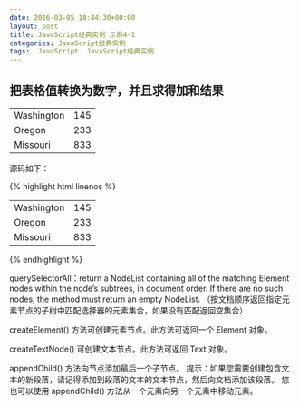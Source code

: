 ```yaml
---
date: 2016-03-05 18:44:30+00:00
layout: post
title: JavaScript经典实例 示例4-1
categories: JavaScript经典实例
tags:  JavaScript  JavaScript经典实例
---
```


把表格值转换为数字，并且求得加和结果
----------------

<html xmlns="http://www.w3.org/1999/xhtml">
<head>
<title>Accessing numbers in table</title>
<script type="text/javascript">
//<![CDATA[

window.onload = function(){

    var sum = 0;
    
    var dataTable = document.getElementById("table1");
    
    //使用querySelector找到第二列中的所有单元格
    var cells = document.querySelectorAll("td + td");
    
    for(var i = 0; i < cells.length; i++)
        sum += parseFloat(cells[i].firstChild.data);
    
    //现在求和知道到达表的末尾
    var newRow = document.createElement("tr");
    
    //第一个单元格
    var firstCell = document.createElement("td");
    var firstCellText = document.createTextNode("Sum:");
    firstCell.appendChild(firstCellText);
    newRow.appendChild(firstCell);
    
    //带有总和的第二个单元格
    var secondCell = document.createElement("td");
    var secondCellText = document.createTextNode(sum);
    secondCell.appendChild(secondCellText);
    newRow.appendChild(secondCell);
    
    //给表添加行
    dataTable.appendChild(newRow);
        
}

//--><!]]>
</script>
</head>
<body>
<table id = "table1">
    <tr>
        <td>Washington</td><td>145</td>
    </tr>
    <tr>
        <td>Oregon</td><td>233</td>
    </tr>
    <tr>
        <td>Missouri</td><td>833</td>
    </tr>
</table>
</body>
</html>


源码如下：

{% highlight html linenos %}
<!DOCTYPE html>
<html xmlns="http://www.w3.org/1999/xhtml">
<head>
<title>Accessing numbers in table</title>
<script type="text/javascript">
//<![CDATA[

window.onload = function(){

    var sum = 0;
    
    var dataTable = document.getElementById("table1");
    
    //使用querySelector找到第二列中的所有单元格
    var cells = document.querySelectorAll("td + td");
    
    for(var i = 0; i < cells.length; i++)
        sum += parseFloat(cells[i].firstChild.data);
    
    //现在求和知道到达表的末尾
    var newRow = document.createElement("tr");
    
    //第一个单元格
    var firstCell = document.createElement("td");
    var firstCellText = document.createTextNode("Sum:");
    firstCell.appendChild(firstCellText);
    newRow.appendChild(firstCell);
    
    //带有总和的第二个单元格
    var secondCell = document.createElement("td");
    var secondCellText = document.createTextNode(sum);
    secondCell.appendChild(secondCellText);
    newRow.appendChild(secondCell);
    
    //给表添加行
    dataTable.appendChild(newRow);
        
}

//--><!]]>
</script>
</head>
<body>
<table id = "table1">
    <tr>
        <td>Washington</td><td>145</td>
    </tr>
    <tr>
        <td>Oregon</td><td>233</td>
    </tr>
    <tr>
        <td>Missouri</td><td>833</td>
    </tr>
</table>
</body>
</html>
{% endhighlight %}

querySelectorAll：return a NodeList containing all of the matching Element nodes within the node’s subtrees, in document order. If there are no such nodes, the method must return an empty NodeList. （按文档顺序返回指定元素节点的子树中匹配选择器的元素集合，如果没有匹配返回空集合）

createElement() 方法可创建元素节点。此方法可返回一个 Element 对象。

createTextNode() 可创建文本节点。此方法可返回 Text 对象。

appendChild() 方法向节点添加最后一个子节点。
提示：如果您需要创建包含文本的新段落，请记得添加到段落的文本的文本节点，然后向文档添加该段落。
您也可以使用 appendChild() 方法从一个元素向另一个元素中移动元素。

